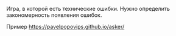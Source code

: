 Игра, в которой есть технические ошибки.
Нужно определить закономерность появления ошибок.

Пример https://pavelpopovips.github.io/asker/
